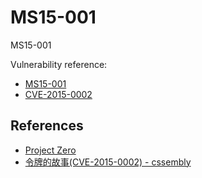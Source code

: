 # MS15-001

MS15-001


Vulnerability reference:
 * [MS15-001](https://technet.microsoft.com/library/security/ms15-001)
 * [CVE-2015-0002](http://cve.mitre.org/cgi-bin/cvename.cgi?name=CVE-2015-0002)
 

## References
* [Project Zero](http://googleprojectzero.blogspot.com/2015/02/a-tokens-tale_9.html)
* [令牌的故事(CVE-2015-0002) - cssembly](http://www.vuln.cn/6702)



